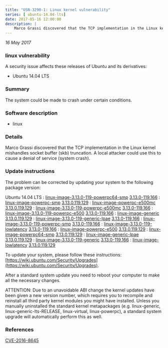 ```yaml
---
title: "USN-3290-1: Linux kernel vulnerability"
series: [ ubuntu-14.04-lts]
date: 2017-05-16 12:00:00
description: |
    Marco Grassi discovered that the TCP implementation in the Linux kernel mishandles socket buffer (skb) truncation. A local attacker could use this to cause a denial of service (system crash). 
--- 
```

 
 

*16 May 2017*

### linux vulnerability

A security issue affects these releases of Ubuntu and its derivatives:

* Ubuntu 14.04 LTS

### Summary

The system could be made to crash under certain conditions. 

### Software description

* linux 

### Details

Marco Grassi discovered that the TCP implementation in the Linux kernel mishandles socket buffer (skb) truncation. A local attacker could use this to cause a denial of service (system crash). 

### Update instructions

The problem can be corrected by updating your system to the following package version:

Ubuntu 14.04 LTS
 : [linux-image-3.13.0-119-powerpc64-smp](https://launchpad.net/ubuntu/+source/linux) <span> [3.13.0-119.166](https://launchpad.net/ubuntu/+source/linux/3.13.0-119.166) </span> 
 : [linux-image-powerpc-smp](https://launchpad.net/ubuntu/+source/linux) <span> [3.13.0.119.129](https://launchpad.net/ubuntu/+source/linux/3.13.0-119.166) </span> 
 : [linux-image-powerpc-e500mc](https://launchpad.net/ubuntu/+source/linux) <span> [3.13.0.119.129](https://launchpad.net/ubuntu/+source/linux/3.13.0-119.166) </span> 
 : [linux-image-3.13.0-119-powerpc-e500mc](https://launchpad.net/ubuntu/+source/linux) <span> [3.13.0-119.166](https://launchpad.net/ubuntu/+source/linux/3.13.0-119.166) </span> 
 : [linux-image-3.13.0-119-powerpc-e500](https://launchpad.net/ubuntu/+source/linux) <span> [3.13.0-119.166](https://launchpad.net/ubuntu/+source/linux/3.13.0-119.166) </span> 
 : [linux-image-generic](https://launchpad.net/ubuntu/+source/linux) <span> [3.13.0.119.129](https://launchpad.net/ubuntu/+source/linux/3.13.0-119.166) </span> 
 : [linux-image-3.13.0-119-generic-lpae](https://launchpad.net/ubuntu/+source/linux) <span> [3.13.0-119.166](https://launchpad.net/ubuntu/+source/linux/3.13.0-119.166) </span> 
 : [linux-image-3.13.0-119-powerpc-smp](https://launchpad.net/ubuntu/+source/linux) <span> [3.13.0-119.166](https://launchpad.net/ubuntu/+source/linux/3.13.0-119.166) </span> 
 : [linux-image-3.13.0-119-lowlatency](https://launchpad.net/ubuntu/+source/linux) <span> [3.13.0-119.166](https://launchpad.net/ubuntu/+source/linux/3.13.0-119.166) </span> 
 : [linux-image-powerpc-e500](https://launchpad.net/ubuntu/+source/linux) <span> [3.13.0.119.129](https://launchpad.net/ubuntu/+source/linux/3.13.0-119.166) </span> 
 : [linux-image-powerpc64-smp](https://launchpad.net/ubuntu/+source/linux) <span> [3.13.0.119.129](https://launchpad.net/ubuntu/+source/linux/3.13.0-119.166) </span> 
 : [linux-image-generic-lpae](https://launchpad.net/ubuntu/+source/linux) <span> [3.13.0.119.129](https://launchpad.net/ubuntu/+source/linux/3.13.0-119.166) </span> 
 : [linux-image-3.13.0-119-generic](https://launchpad.net/ubuntu/+source/linux) <span> [3.13.0-119.166](https://launchpad.net/ubuntu/+source/linux/3.13.0-119.166) </span> 
 : [linux-image-lowlatency](https://launchpad.net/ubuntu/+source/linux) <span> [3.13.0.119.129](https://launchpad.net/ubuntu/+source/linux/3.13.0-119.166) </span> 

To update your system, please follow these instructions: [https://wiki.ubuntu.com/Security/Upgrades](https://wiki.ubuntu.com/Security/Upgrades).

After a standard system update you need to reboot your computer to make all the necessary changes.

ATTENTION: Due to an unavoidable ABI change the kernel updates have been given a new version number, which requires you to recompile and reinstall all third party kernel modules you might have installed. Unless you manually uninstalled the standard kernel metapackages (e.g. linux-generic, linux-generic-lts-RELEASE, linux-virtual, linux-powerpc), a standard system upgrade will automatically perform this as well. 

### References

 
 [CVE-2016-8645](http://people.ubuntu.com/~ubuntu-security/cve/CVE-2016-8645)
 

